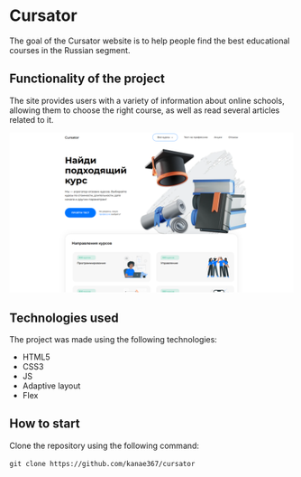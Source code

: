 # Cursator

The goal of the Cursator website is to help people find the best educational courses in the Russian segment.

## Functionality of the project

The site provides users with a variety of information about online schools, allowing them to choose the right course, as well as read several articles related to it.

![Preview](./preview.png)
## Technologies used

The project was made using the following technologies:
- HTML5
- CSS3
- JS
- Adaptive layout
- Flex

## How to start

Clone the repository using the following command: 

`git clone https://github.com/kanae367/cursator`


